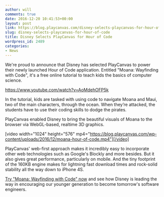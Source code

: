 ```yaml
---
author: will
comments: true
date: 2016-12-20 10:41:53+00:00
layout: post
link: https://blog.playcanvas.com/disney-selects-playcanvas-for-hour-of-code/
slug: disney-selects-playcanvas-for-hour-of-code
title: Disney Selects PlayCanvas for Hour of Code
wordpress_id: 2489
categories:
- News
---
```


We're proud to announce that Disney has selected PlayCanvas to power their newly launched Hour of Code application. Entitled "Moana: Wayfinding with Code", it's a free online tutorial to teach kids the basics of computer science.

https://www.youtube.com/watch?v=AoMdehOFP5k

In the tutorial, kids are tasked with using code to navigate Moana and Maui, two of the main characters, through the ocean. When they’re attacked, the students have to use their coding skills to dodge the pirates.

PlayCanvas enabled Disney to bring the beautiful visuals of Moana to the browser via WebGL-based, realtime 3D graphics.

[video width="1024" height="576" mp4="https://blog.playcanvas.com/wp-content/uploads/2016/12/moana-hour-of-code.mp4"][/video]

PlayCanvas' web-first approach makes it incredibly easy to incorporate other web technologies such as Google's Blockly and more besides. But it also gives great performance, particularly on mobile. And the tiny footprint of the 160KB engine makes for lightning fast download times and rock-solid stability all the way down to iPhone 4S.

[Try "Moana: Wayfinding with Code" now](https://hourofcode.com/moana) and see how Disney is leading the way in encouraging our younger generation to become tomorrow's software engineers.
